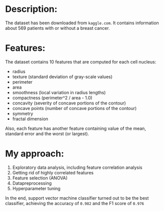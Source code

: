# Description:  
The dataset has been downloaded from `kaggle.com`. It contains information about 569 patients with or without a breast cancer.  
# Features:  
The dataset contains 10 features that are computed for each cell nucleus:  
- radius
- texture (standard deviation of gray-scale values)
- perimeter
- area
- smoothness (local variation in radius lengths)
- compactness (perimeter^2 / area - 1.0)
- concavity (severity of concave portions of the contour)
- concave points (number of concave portions of the contour)
- symmetry
- fractal dimension  
  
Also, each feature has another feature containing value of the mean, standard error and the worst (or largest).  
# My approach:  
1) Exploratory data analysis, including feature correlation analysis  
2) Getting rid of highly correlated features  
3) Feature selection (ANOVA)  
4) Datapreprocessing  
5) Hyperparameter tuning  
  
In the end, support vector machine classifier turned out to be the best classifier, achieving the accuracy of `0.982` and the F1 score of `0.976`
